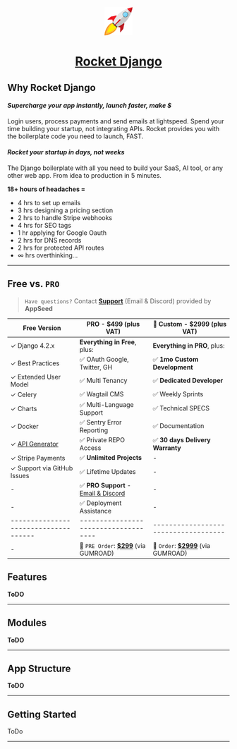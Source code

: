<div align="center">
    <a href="https://github.com/app-generator/rocket-django">
        <img src="https://github.com/app-generator/rocket-nextjs/blob/main/src/app/favicon.ico" width="64" height="64" alt="Rocket Icon">
    </a>
    <h1>
        <a href="https://github.com/app-generator/rocket-django">
            Rocket Django
        </a>
    </h1>
</div>

## Why Rocket Django

#### ***Supercharge your app instantly, launch faster, make $***
Login users, process payments and send emails at lightspeed. Spend your time building your startup, not integrating APIs. Rocket provides you with the boilerplate code you need to launch, FAST. <br />

#### ***Rocket your startup in days, not weeks*** 
The Django boilerplate with all you need to build your SaaS, AI tool, or any other web app. From idea to production in 5 minutes.

**18+ hours of headaches =**
 - 4 hrs to set up emails
 - 3 hrs designing a pricing section
 - 2 hrs to handle Stripe webhooks
 - 4 hrs for SEO tags
 - 1 hr applying for Google Oauth
 - 2 hrs for DNS records
 - 2 hrs for protected API routes
 - ∞ hrs overthinking...

 ----

## Free vs. `PRO`

> `Have questions?` Contact **[Support](https://appseed.us/support/)** (Email & Discord) provided by **AppSeed**

| Free Version                            | PRO - $499 (plus VAT)               | 🚀 Custom - $2999 (plus VAT)         |  
| --------------------------------------| --------------------------------------| --------------------------------------|
| ✓ Django 4.2.x                        | **Everything in Free**, plus:         | **Everything in PRO**, plus:         |
| ✓ Best Practices                      | ✅ OAuth Google, Twitter, GH         | ✅ **1mo Custom Development**        | 
| ✓ Extended User Model                 | ✅ Multi Tenancy                     | ✅ **Dedicated Developer**           |
| ✓ Celery                              | ✅ Wagtail CMS                       | ✅ Weekly Sprints                    |
| ✓ Charts                              | ✅ Multi-Language Support            | ✅ Technical SPECS                   |
| ✓ Docker                              | ✅ Sentry Error Reporting            | ✅ Documentation                     |
| ✓ [API Generator](https://github.com/app-generator/django-api-generator)      | ✅ Private REPO Access               | ✅ **30 days Delivery Warranty**     |
| ✓ Stripe Payments                     | ✅ **Unlimited Projects**            | -                                     |
| ✓ Support via GitHub Issues           | ✅ Lifetime Updates                  | -                                     |
| -                                     | ✅ **PRO Support** - [Email & Discord](https://appseed.us/support/) | -      |
| -                                     | ✅ Deployment Assistance             | -                                     |
| ------------------------------------| ------------------------------------| ------------------------------------|
| -                                       | 🛒 `PRE Order`: **[$299](https://appseed.gumroad.com/l/rocket-django)** (via GUMROAD)         | 🛒 `Order`: **[$2999](https://appseed.gumroad.com/l/rocket-django-custom)** (via GUMROAD)              |   

## Features

**ToDO**

----

## Modules

**ToDO**

----

## App Structure

**ToDO**

----

## Getting Started

ToDo

----
